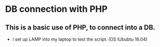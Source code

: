 DB connection with PHP
========

This is a basic use of PHP, to connect into a DB. 
---

- I set up LAMP into my laptop to test the script. (OS lUbubtu 16.04)
